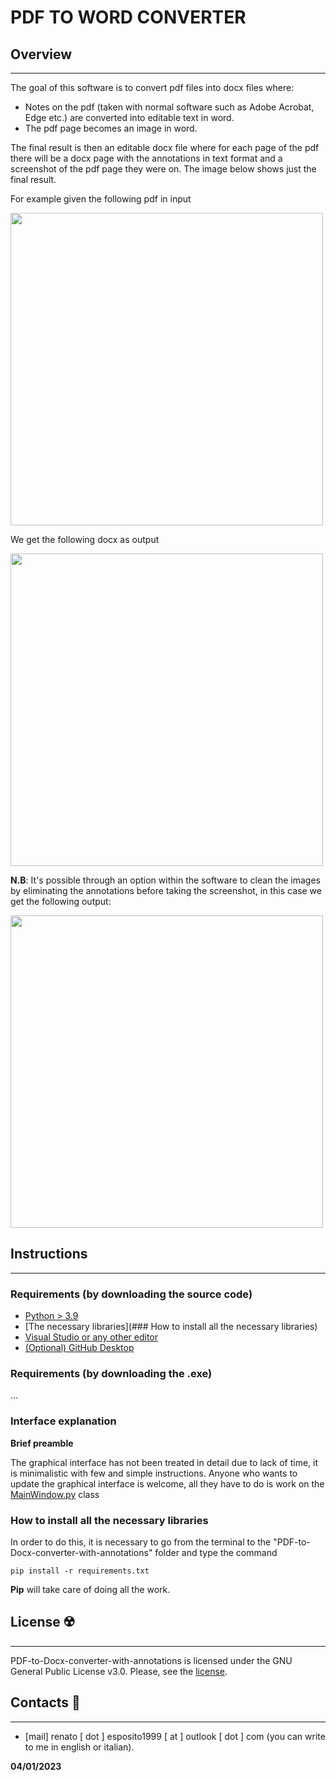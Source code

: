 # PDF TO WORD CONVERTER
## Overview
***
The goal of this software is to convert pdf files into docx files where:

 - Notes on the pdf (taken with normal software such as Adobe Acrobat,
   Edge etc.) are converted into editable text in word. 
- The pdf page becomes an image in word.

The final result is then an editable docx file where for each page of the pdf there will be a docx page with the annotations in text format and a screenshot of the pdf page they were on.
The image below shows just the final result.


For example given the following pdf in input

<img src="https://github.com/RenatoEsposito1999/PDF-to-Docx-converter-with-annotations/blob/main/Resources/pdf%20input.png" width="500" height="500">


We get the following docx as output


<img src="https://github.com/RenatoEsposito1999/PDF-to-Docx-converter-with-annotations/blob/main/Resources/docx%20output.png" width="500" height="500">

**N.B**: It's possible through an option within the software to clean the images by eliminating the annotations before taking the screenshot, in this case we get the following output:

<img src="https://github.com/RenatoEsposito1999/PDF-to-Docx-converter-with-annotations/blob/main/Resources/docxoutputwithoutannots.png" width="500" height="500">


## Instructions
***
### Requirements (by downloading the source code)
- [Python > 3.9](https://www.python.org/downloads/)
- [The necessary libraries](### How to install all the necessary libraries)
- [Visual Studio or any other editor](https://visualstudio.microsoft.com/it/downloads/)
- [(Optional) GitHub Desktop](https://desktop.github.com/)

### Requirements (by downloading the .exe)
...

### Interface explanation


**Brief preamble**


The graphical interface has not been treated in detail due to lack of time, it is minimalistic with few and simple instructions.
Anyone who wants to update the graphical interface is welcome, all they have to do is work on the [MainWindow.py](https://github.com/RenatoEsposito1999/PDF-to-Docx-converter-with-annotations/blob/main/MainWindow.py) class

### How to install all the necessary libraries
In order to do this, it is necessary to go from the terminal to the "PDF-to-Docx-converter-with-annotations" folder and type the command 

    pip install -r requirements.txt
**Pip** will take care of doing all the work.

## License ☢️
***
PDF-to-Docx-converter-with-annotations is licensed under the GNU General Public License v3.0. Please, see the 
[license](https://github.com/RenatoEsposito1999/PDF-to-Docx-converter-with-annotations/blob/main/LICENSE).

## Contacts 🪪
***
- [mail] renato [ dot ] esposito1999 [ at ] outlook [ dot ] com (you can write to me in english or italian).


**04/01/2023**
